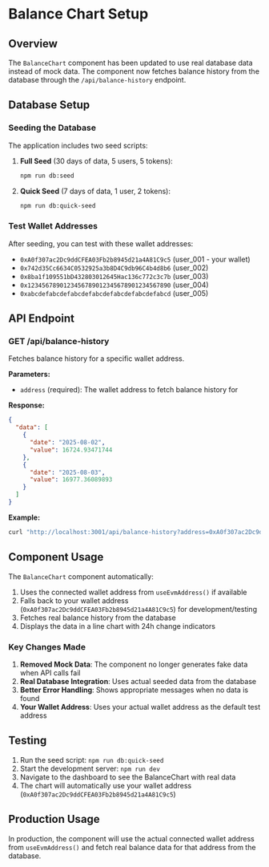 # Balance Chart Setup

## Overview

The `BalanceChart` component has been updated to use real database data instead of mock data. The component now fetches balance history from the database through the `/api/balance-history` endpoint.

## Database Setup

### Seeding the Database

The application includes two seed scripts:

1. **Full Seed** (30 days of data, 5 users, 5 tokens):
   ```bash
   npm run db:seed
   ```

2. **Quick Seed** (7 days of data, 1 user, 2 tokens):
   ```bash
   npm run db:quick-seed
   ```

### Test Wallet Addresses

After seeding, you can test with these wallet addresses:

- `0xA0f307ac2Dc9ddCFEA03Fb2b8945d21a4A81C9c5` (user_001 - your wallet)
- `0x742d35Cc6634C0532925a3b8D4C9db96C4b4d8b6` (user_002)
- `0x8ba1f109551bD432803012645Hac136c772c3c7b` (user_003)
- `0x1234567890123456789012345678901234567890` (user_004)
- `0xabcdefabcdefabcdefabcdefabcdefabcdefabcd` (user_005)

## API Endpoint

### GET /api/balance-history

Fetches balance history for a specific wallet address.

**Parameters:**
- `address` (required): The wallet address to fetch balance history for

**Response:**
```json
{
  "data": [
    {
      "date": "2025-08-02",
      "value": 16724.93471744
    },
    {
      "date": "2025-08-03", 
      "value": 16977.36089893
    }
  ]
}
```

**Example:**
```bash
curl "http://localhost:3001/api/balance-history?address=0xA0f307ac2Dc9ddCFEA03Fb2b8945d21a4A81C9c5"
```

## Component Usage

The `BalanceChart` component automatically:

1. Uses the connected wallet address from `useEvmAddress()` if available
2. Falls back to your wallet address (`0xA0f307ac2Dc9ddCFEA03Fb2b8945d21a4A81C9c5`) for development/testing
3. Fetches real balance history from the database
4. Displays the data in a line chart with 24h change indicators

### Key Changes Made

1. **Removed Mock Data**: The component no longer generates fake data when API calls fail
2. **Real Database Integration**: Uses actual seeded data from the database
3. **Better Error Handling**: Shows appropriate messages when no data is found
4. **Your Wallet Address**: Uses your actual wallet address as the default test address

## Testing

1. Run the seed script: `npm run db:quick-seed`
2. Start the development server: `npm run dev`
3. Navigate to the dashboard to see the BalanceChart with real data
4. The chart will automatically use your wallet address (`0xA0f307ac2Dc9ddCFEA03Fb2b8945d21a4A81C9c5`)

## Production Usage

In production, the component will use the actual connected wallet address from `useEvmAddress()` and fetch real balance data for that address from the database. 